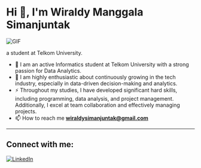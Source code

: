 # Hi 👋, I'm Wiraldy Manggala Simanjuntak

![GIF](https://media3.giphy.com/media/v1.Y2lkPTc5MGI3NjExN2loM3h1a2phajVwY3c0OG9nMHM2YXRrMjhnZDlnMjk4cW16eGtzMyZlcD12MV9pbnRlcm5hbF9naWZfYnlfaWQmY3Q9Zw/bGgsc5mWoryfgKBx1u/giphy.gif)

a student at Telkom University.

- 🌱 I am an active Informatics student at Telkom University with a strong passion for Data Analytics.
- 🌱 I am highly enthusiastic about continuously growing in the tech industry, especially in data-driven decision-making and analytics. 
- ⚡ Throughout my studies, I have developed significant hard skills, including programming, data analysis, and project management. Additionally, I excel at team collaboration and effectively        managing projects. 
- 📫 How to reach me **wiraldysimanjuntak@gmail.com**

---

## Connect with me:
[![LinkedIn](https://img.shields.io/badge/-LinkedIn-blue?logo=linkedin&logoColor=white&style=for-the-badge)](https://www.linkedin.com/in/manggalawiraldy/)

